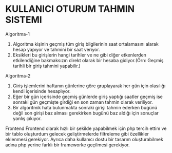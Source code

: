 # KULLANICI OTURUM TAHMIN SISTEMI
Algoritma-1
1. Algoritma kişinin geçmiş tüm giriş bilgilerinin saat ortalamasını alarak hesap yapıyor ve tahmini bir saat veriyor.
2. Eksikleri bu girişlerin hangi tarihler ve ne gibi diğer etkenlerden etkilendiğine bakmaksızın direkt olarak bir hesaba gidiyor.(Örn: Geçmiş tarihli bir giriş tahmini yapabilir.)

Algoritma-2
1. Giriş işlemlerini haftanın günlerine göre gruplayarak her gün için olasılığı kendi içerisinde hesaplıyor.
2. Eğer bir gün içerisinde geçmiş günlerde giriş yaptığı saatler geçmiş ise sonraki gün geçmişte girdiği en son zaman tahmin olarak veriliyor.
3. Bir algoritmik hata bulunmakta sonraki girişi tahmin ederken bugünü değil son girişi baz alması gerekirken bugünü baz aldığı için sonuçlar yanlış çıkıyor.

Frontend
Frontend olarak hızlı bir şekilde yapabilmek için php tercih ettim ve bir tablo oluşturdum gelecek geliştirmelerde filtreleme gibi özellikler eklenmesi gerekiyor.
Ayrıca daha kullanıcı dostu bir tasarım oluşturabilmek adına php yerine farklı bir frameworke geçilmesi gerekiyor.
